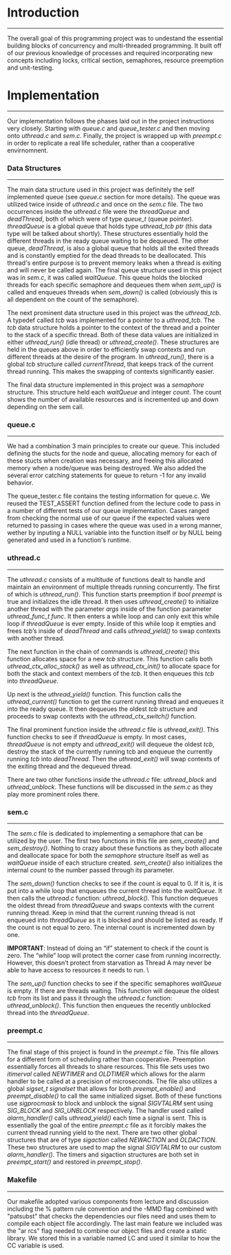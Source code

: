 # Introduction
------
The overall goal of this programming project was to undestand the essential building blocks of concurrency and multi-threaded programming. It built off of our previous knowledge of processes and required incorporating new concepts including locks, critical section, semaphores, resource preemption and unit-testing.
# Implementation
------
Our implementation follows the phases laid out in the project instructions very closely. Starting with *queue.c* and *queue_tester.c* and then moving onto *uthread.c* and *sem.c*. Finally, the project is wrapped up with *preempt.c* in order to replicate a real life scheduler, rather than a cooperative envirnomnent. 
### Data Structures
------
The main data structure used in this project was definitely the self implemented queue (see *queue.c* section for more details). The queue was utilized twice inside of *uthread.c* and once on the *sem.c* file. The two occurrences inside the *uthread.c* file were the *threadQueue* and *deadThread*, both of which were of type *queue_t* (queue pointer). *threadQueue* is a global queue that holds type *uthread_tcb ptr* (this data type will be talked about shortly). These structures essentially hold the different threads in the ready queue waiting to be dequeued. The other queue, *deadThread*, is also a global queue that holds all the exited threads and is constantly emptied for the dead threads to be deallocated. This thread's entire purpose is to prevent memory leaks when a thread is exiting and will never be called again. The final queue structure used in this project was in *sem.c*, it was called *waitQueue*. This queue holds the blocked threads for each specific semaphore and dequeues them when *sem_up()* is called and enqueues threads when *sem_down()* is called (obviously this is all dependent on the count of the semaphore). 

The next prominent data structure used in this project was the *uthread_tcb*. A typedef called *tcb* was implemented for a pointer to a *uthread_tcb*. The *tcb* data structure holds a pointer to the context of the thread and a pointer to the stack of a specific thread. Both of these data values are initialized in either *uthread_run()* (idle thread) or *uthread_create()*. These structures are held in the queues above in order to efficiently swap contexts and run different threads at the desire of the program. In *uthread_run()*, there is a global *tcb* structure called *currentThread*, that keeps track of the current thread running. This makes the swapping of contexts significantly easier. 

The final data structure implemented in this project was a *semaphore* structure. This structure held each *waitQueue* and integer *count*. The count shows the number of available resources and is incremented up and down depending on the sem call. 
### queue.c
------
We had a combination 3 main principles to create our queue. This included defining the stucts for the node and queue, allocating memory for each of these stucts when creation was necessary, and freeing this allocated memory when a node/queue was being destroyed. We also added the several error catching statements for queue to return -1 for any invalid behavior.

The queue_tester.c file contains the testing information for queue.c. We reused the TEST_ASSERT function defined from the lecture code to pass in a number of different tests of our queue implementation. Cases ranged from checking the normal use of our queue if the expected values were returned to passing in cases where the queue was used in a wrong manner, wether by inputing a NULL variable into the function itself or by NULL being generated and used in a function's runtime.
### uthread.c
------
The *uthread.c* consists of a multitude of functions dealt to handle and maintain an environment of multiple threads running concurrently. The first of which is *uthread_run()*. This function starts preemption if *bool preempt* is true and initializes the idle thread. It then uses *uthread_create()* to initialize another thread with the parameter *args* inside of the function parameter *uthread_func_t func*. It then enters a while loop and can only exit this while loop if *threadQueue* is ever empty. Inside of this while loop it empties and frees *tcb*’s inside of *deadThread* and calls *uthread_yield()* to swap contexts with another thread. 

The next function in the chain of commands is *uthread_create()* this function allocates space for a new *tcb* structure. This function calls both *uthread_ctx_alloc_stack()* as well as *uthread_ctx_init()* to allocate space for both the stack and context members of the *tcb*. It then enqueues this *tcb* into *threadQueue*. 

Up next is the *uthread_yield()* function. This function calls the *uthread_current()* function to get the current running thread and enqueues it into the ready queue. It then dequeues the oldest *tcb* structure and proceeds to swap contexts with the *uthread_ctx_switch()* function. 

The final prominent function inside the *uthread.c* file is *uthread_exit()*. This function checks to see if *threadQueue* is empty. In most cases, *threadQueue* is not empty and *uthread_exit()* will dequeue the oldest *tcb*, destroy the stack of the currently running tcb and enqueue the currently running *tcb* into *deadThread*. Then the *uthread_exit()* will swap contexts of the exiting thread and the dequeued thread. 

There are two other functions inside the *uthread.c* file: *uthread_block* and *uthread_unblock*. These functions will be discussed in the *sem.c* as they play more prominent roles there.
### sem.c
------
The *sem.c* file is dedicated to implementing a semaphore that can be utilized by the user. The first two functions in this file are *sem_create()* and *sem_destroy()*. Nothing to crazy about these functions as they both allocate and deallocate space for both the *semaphore* structure itself as well as *waitQueue* inside of each structure created. *sem_create()* also initializes the internal *count* to the number passed through its parameter. 

The *sem_down()* function checks to see if the count is equal to 0. If it is, it is put into a while loop that enqueues the current thread into the *waitQueue*. It then calls the *uthread.c* function: *uthread_block()*. This function dequeues the oldest thread from *threadQueue* and swaps contexts with the current running thread. Keep in mind that the current running thread is not enqueued into *threadQueue* as it is blocked and should be listed as ready. If the count is not equal to zero. The internal count is incremented down by one. 

**IMPORTANT**: Instead of doing an “if” statement to check if the count is zero. The “while” loop will protect the corner case from running incorrectly. However, this doesn’t protect from starvation as Thread A may never be able to have access to resources it needs to run. \

The *sem_up()* function checks to see if the specific semaphores *waitQueue* is empty. If there are threads waiting. This function will dequeue the oldest *tcb* from its list and pass it through the *uthread.c* function: *uthread_unblock()*. This function then enqueues the recently unblocked thread into the *threadQueue*. 
### preempt.c
------
The final stage of this project is found in the *preempt.c* file. This file allows for a different form of scheduling rather than cooperative. Preemption essentially forces all threads to share resources. This file sets uses two *itimerval* called *NEWTIMER* and *OLDTIMER* which allows for the alarm handler to be called at a precision of microseconds. The file also utilizes a global *sigset_t signalset* that allows for both *preempt_enable()* and *preempt_disable()* to call the same initialized sigset. Both of these functions use *sigprocmask* to block and unblock the signal *SIGVTALRM* sent using *SIG_BLOCK* and *SIG_UNBLOCK* respectively. The handler used called *alarm_handler()* calls *uthread_yield()* each time a signal is sent. This is essentially the goal of the entire *preempt.c* file as it forcibly makes the current thread running yield to the next. There are two other global structures that are of type *sigaction* called *NEWACTION* and *OLDACTION*. These two structures are used to map the signal *SIGVTALRM* to our custom *alarm_handler()*. The timers and sigaction structures are both set in *preempt_start()* and restored in *preempt_stop()*. 
### Makefile
------
Our makefile adopted various components from lecture and discussion including the % pattern rule convention and the -MMD flag combined with "patsubst" that checks the dependencies our files need and uses them to compile each object file accordingly. The last main feature we included was the "ar rcs" flag needed to combine our object files and create a static library. We stored this in a variable named LC and used it similar to how the CC variable is used.
